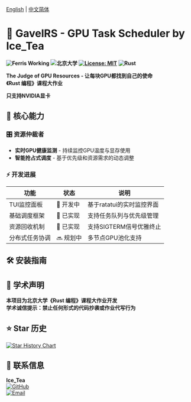 [English](README.md) | [中文简体](README.zh-CN.md)
# 🦀 GavelRS - GPU Task Scheduler by Ice_Tea
**![Ferris Working](https://img.shields.io/badge/Rustacean-Approved-ff69b4?logo=rust)**  **![北京大学](https://img.shields.io/badge/%E5%8C%97%E4%BA%AC%E5%A4%A7%E5%AD%A6-PKU-red)**  **[![License: MIT](https://img.shields.io/badge/License-MIT-yellow.svg)](https://opensource.org/licenses/MIT)**  **![Rust](https://img.shields.io/badge/Rust-2021-ff69b4?logo=rust)**

**The Judge of GPU Resources - 让每块GPU都找到自己的使命**  
**《Rust 编程》课程大作业**

**只支持NVIDIA显卡**

## 🚀 核心能力
### 🎛️ 资源仲裁者
- **实时GPU健康监测** - 持续监控GPU温度与显存使用
- **智能抢占式调度** - 基于优先级和资源需求的动态调整

### ⚡ 开发进展
| 功能                | 状态   | 说明                          |
|---------------------|--------|------------------------------|
| TUI监控面板         | 🚧 开发中 | 基于ratatui的实时监控界面      |
| 基础调度框架        | 🚧 已实现 | 支持任务队列与优先级管理       |
| 资源回收机制        | 🚧 已实现 | 支持SIGTERM信号优雅终止        |
| 分布式任务协调      | 🔜 规划中 | 多节点GPU池化支持              |

## 🛠️ 安装指南


## 📜 学术声明
**本项目为北京大学《Rust 编程》课程大作业开发**  
**学术诚信提示：禁止任何形式的代码抄袭或作业代写行为**

## ⭐ Star 历史

[![Star History Chart](https://api.star-history.com/svg?repos=TheOne2006/GavelRS.git&type=Date)](https://www.star-history.com/#TheOne2006/GavelRS.git&Date)

## 📮 联系信息
**Ice_Tea**  
[![GitHub](https://img.shields.io/badge/Follow%20Me-GitHub-black?logo=github)](https://github.com/TheOne2006)  
[![Email](https://img.shields.io/badge/Any%20Questions-13574662023@163.com-blue?logo=mail.ru)](mailto:13574662023@163.com)

